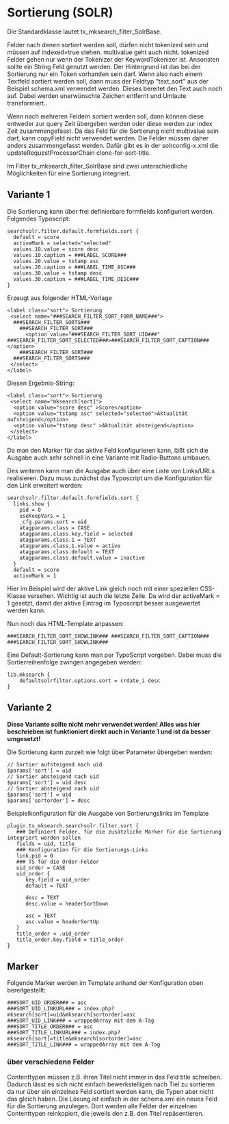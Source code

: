 Sortierung (SOLR)
=================

Die Standardklasse lautet tx\_mksearch\_filter\_SolrBase.

Felder nach denen sortiert werden soll, dürfen nicht tokenized sein und müssen auf indexed=true stehen. multivalue geht auch nicht. tokenized Felder gehen nur wenn der Tokenizer der KeywordTokenizer ist. Ansonsten sollte ein String Feld genutzt werden. Der Hintergrund ist das bei der Sortierung nur ein Token vorhanden sein darf. Wenn also nach einem Textfeld sortiert werden soll, dann muss der Feldtyp "text\_sort" aus der Beispiel schema.xml verwendet werden. Dieses bereitet den Text auch noch auf. Dabei werden unerwünschte Zeichen entfernt und Umlaute transformiert..

Wenn nach mehreren Feldern sortiert werden soll, dann können diese entweder zur query Zeit übergeben werden oder diese werden zur index Zeit zusammengefasst. Da das Feld für die Sortierung nicht multivalue sein darf, kann copyField nicht verwendet werden. Die Felder müssen daher anders zusammengefasst werden. Dafür gibt es in der solrconfig-x.xml die updateRequestProcessorChain clone-for-sort-title.

Im Filter tx\_mksearch\_filter\_SolrBase sind zwei unterschiedliche Möglichkeiten für eine Sortierung integriert.

Variante 1
----------

Die Sortierung kann über frei definierbare formfields konfiguriert werden. Folgendes Typoscript:

~~~~ {.sourceCode .ts}
searchsolr.filter.default.formfields.sort {
  default = score
  activeMark = selected="selected"
  values.10.value = score desc
  values.10.caption = ###LABEL_SCORE###
  values.20.value = tstamp asc
  values.20.caption = ###LABEL_TIME_ASC###
  values.30.value = tstamp desc
  values.30.caption = ###LABEL_TIME_DESC###
}
~~~~

Erzeugt aus folgender HTML-Vorlage

~~~~ {.sourceCode .html}
<label class="sort"> Sortierung
 <select name="###SEARCH_FILTER_SORT_FORM_NAME###">
  ###SEARCH_FILTER_SORTS###
    ###SEARCH_FILTER_SORT###
      <option value="###SEARCH_FILTER_SORT_UID###" ###SEARCH_FILTER_SORT_SELECTED###>###SEARCH_FILTER_SORT_CAPTION###</option>
    ###SEARCH_FILTER_SORT###
  ###SEARCH_FILTER_SORTS###
 </select>
</label>
~~~~

Diesen Ergebnis-String:

~~~~ {.sourceCode .html}
<label class="sort"> Sortierung
 <select name="mksearch[sort]">
  <option value="score desc" >Score</option>
  <option value="tstamp asc" selected="selected">Aktualität aufsteigend</option>
  <option value="tstamp desc" >Aktualität absteigend</option>
 </select>
</label>
~~~~

Da man den Marker für das aktive Feld konfigurieren kann, läßt sich die Ausgabe auch sehr schnell in eine Variante mit Radio-Buttons umbauen.

Des weiteren kann man die Ausgabe auch über eine Liste von Links/URLs realisieren. Dazu muss zunächst das Typoscript um die Konfiguration für den Link erweitert werden:

~~~~ {.sourceCode .ts}
searchsolr.filter.default.formfields.sort {
  links.show {
    pid = 0
    useKeepVars = 1
    _cfg.params.sort = uid
    atagparams.class = CASE
    atagparams.class.key.field = selected
    atagparams.class.1 = TEXT
    atagparams.class.1.value = active
    atagparams.class.default = TEXT
    atagparams.class.default.value = inactive
  }
  default = score
  activeMark = 1
~~~~

Hier im Beispiel wird der aktive Link gleich noch mit einer speziellen CSS-Klasse versehen. Wichtig ist auch die letzte Zeile. Da wird der activeMark = 1 gesetzt, damit der aktive Eintrag im Typoscript besser ausgewertet werden kann.

Nun noch das HTML-Template anpassen:

~~~~ {.sourceCode .html}
###SEARCH_FILTER_SORT_SHOWLINK### ###SEARCH_FILTER_SORT_CAPTION### ###SEARCH_FILTER_SORT_SHOWLINK###
~~~~


Eine Default-Sortierung kann man per TypoScript vorgeben. Dabei muss die Sortierreihenfolge zwingen angegeben werden:
~~~~ {.sourceCode .ts}
lib.mksearch {
    defaultsolrfilter.options.sort = crdate_i desc
}
~~~~

Variante 2
----------

**Diese Variante sollte nicht mehr verwendet werden! Alles was hier beschrieben ist funktioniert direkt auch in Variante 1 und ist da besser umgesetzt!**

Die Sortierung kann zurzeit wie folgt über Parameter übergeben werden:

~~~~ {.sourceCode .php}
// Sortier aufsteigend nach uid
$params['sort'] = uid
// Sortier absteigend nach uid
$params['sort'] = uid desc
// Sortier absteigend nach uid
$params['sort'] = uid
$params['sortorder'] = desc
~~~~

Beispielkonfiguration für die Ausgabe von Sortierungslinks im Template

~~~~ {.sourceCode .ts}
plugin.tx_mksearch.searchsolr.filter.sort {
   ### Definiert Felder, für die zusätzliche Marker für die Sortierung integriert werden sollen
   fields = uid, title
   ### Konfiguration für die Sortierungs-Links
   link.pid = 0
   ### TS für die Order-Felder
   uid_order = CASE
   uid_order {
      key.field = uid_order
      default = TEXT

      desc = TEXT
      desc.value = headerSortDown

      asc = TEXT
      asc.value = headerSortUp
   }
   title_order < .uid_order
   title_order.key.field = title_order
}
~~~~

Marker
------

Folgende Marker werden im Template anhand der Konfiguration oben bereitgestellt:

    ###SORT_UID_ORDER### = asc
    ###SORT_UID_LINKURL### = index.php?mksearch[sort]=uid&mksearch[sortorder]=asc
    ###SORT_UID_LINK### = wrappedArray mit dem A-Tag
    ###SORT_TITLE_ORDER### = asc
    ###SORT_TITLE_LINKURL### = index.php?mksearch[sort]=title&mksearch[sortorder]=asc
    ###SORT_TITLE_LINK### = wrappedArray mit dem A-Tag

### über verschiedene Felder

Contenttypen müssen z.B. ihren Titel nicht immer in das Feld title schreiben. Dadurch lässt es sich nicht einfach bewerkstelligen nach Tiel zu sortieren da nur über ein einzelnes Feld sortiert werden kann, die Typen aber nicht das gleich haben. Die Lösung ist einfach in der schema.xml ein neues Feld für die Sortierung anzulegen. Dort werden alle Felder der einzelnen Contenttypen reinkopiert, die jeweils den z.B. den Titel repäsentieren.
